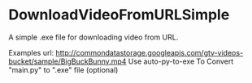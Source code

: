 # DownloadVideoFromURLSimple
A simple .exe file for downloading video from URL.

Examples url: http://commondatastorage.googleapis.com/gtv-videos-bucket/sample/BigBuckBunny.mp4
Use auto-py-to-exe To Convert "main.py" to ".exe" file (optional)
